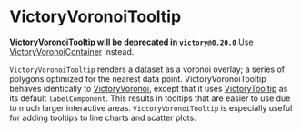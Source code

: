# VictoryVoronoiTooltip

**VictoryVoronoiTooltip will be deprecated in `victory@0.20.0`** Use [VictoryVoronoiContainer] instead.

`VictoryVoronoiTooltip` renders a dataset as a voronoi overlay; a series of polygons optimized for the nearest data point. VictoryVoronoiTooltip behaves identically to [VictoryVoronoi], except that it uses [VictoryTooltip] as its default `labelComponent`. This results in tooltips that are easier to use due to much larger interactive areas. `VictoryVoronoiTooltip` is especially useful for adding tooltips to line charts and scatter plots.


[VictoryVoronoi]: https://formidable.com/open-source/victory/docs/victory-voronoi
[VictoryTooltip]: https://formidable.com/open-source/victory/docs/victory-tooltip
[VictoryVoronoiContainer]: https://formidable.com/open-source/victory/docs/victory-voronoi-container
